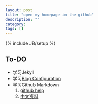 ```yaml
---
layout: post
title: "open my homepage in the github"
description: ""
category: 
tags: []
---
```

{% include JB/setup %}


## To-DO

* 学习Jekyll
* 学习[Blog Configuration](http://jekyllbootstrap.com/usage/blog-configuration.html) 
* 学习Github Markdown
	1. [github help](https://guides.github.com/features/mastering-markdown/)
	2. [中文资料](http://www.tuicool.com/articles/zIJrEjn)


